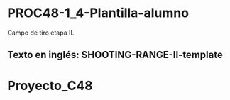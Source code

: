 # PROC48-1_4-Plantilla-alumno
Campo de tiro etapa II.  

## Texto en inglés: SHOOTING-RANGE-II-template
# Proyecto_C48
